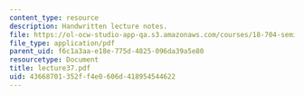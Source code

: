 ```yaml
---
content_type: resource
description: Handwritten lecture notes.
file: https://ol-ocw-studio-app-qa.s3.amazonaws.com/courses/18-704-seminar-in-algebra-and-number-theory-rational-points-on-elliptic-curves-fall-2004/43668701352ff4e0606d418954544622_lecture37.pdf
file_type: application/pdf
parent_uid: f6c1a3aa-e18e-775d-4825-096da39a5e80
resourcetype: Document
title: lecture37.pdf
uid: 43668701-352f-f4e0-606d-418954544622
---
```

